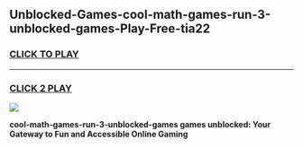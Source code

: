 
## Unblocked-Games-cool-math-games-run-3-unblocked-games-Play-Free-tia22
<h3>
<a href="https://premium76.site?title=cool-math-games-run-3-unblocked-games&ref=20A">CLICK TO PLAY</a></h3>
<hr>

<h3>
<a href="https://premium76.site?title=cool-math-games-run-3-unblocked-games&ref=20A">CLICK 2 PLAY</a>
  
</h3>

<a href="https://premium76.site?title=cool-math-games-run-3-unblocked-games&ref=20A"><img src="https://clearcache.store/games.png"></a>


**cool-math-games-run-3-unblocked-games games unblocked: Your Gateway to Fun and Accessible Online Gaming**
